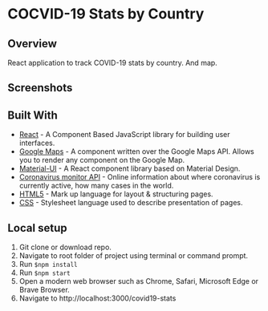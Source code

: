 # COCVID-19 Stats by Country

## Overview
React application to track COVID-19 stats by country. And map.

## Screenshots

## Built With
* [React](https://reactjs.org/) - A Component Based JavaScript library for building user interfaces.
* [Google Maps](https://www.npmjs.com/package/google-map-react) - A component written over the Google Maps API. Allows you to render any component on the Google Map.
* [Material-UI](https://material-ui.com/) - A React component library based on Material Design.
* [Coronavirus monitor API](https://rapidapi.com/astsiatsko/api/coronavirus-monitor) - Online information about where coronavirus is currently active, how many cases in the world.
* [HTML5](https://developer.mozilla.org/en-US/docs/Web/Guide/HTML/HTML5) - Mark up language for layout & structuring pages. 
* [CSS](https://developer.mozilla.org/en-US/docs/Web/CSS) - Stylesheet language used to describe presentation of pages.

## Local setup
1. Git clone or download repo.
2. Navigate to root folder of project using terminal or command prompt.
3. Run `$npm install`
4. Run `$npm start`
5. Open a modern web browser such as Chrome, Safari, Microsoft Edge or Brave Browser.
6. Navigate to http://localhost:3000/covid19-stats
